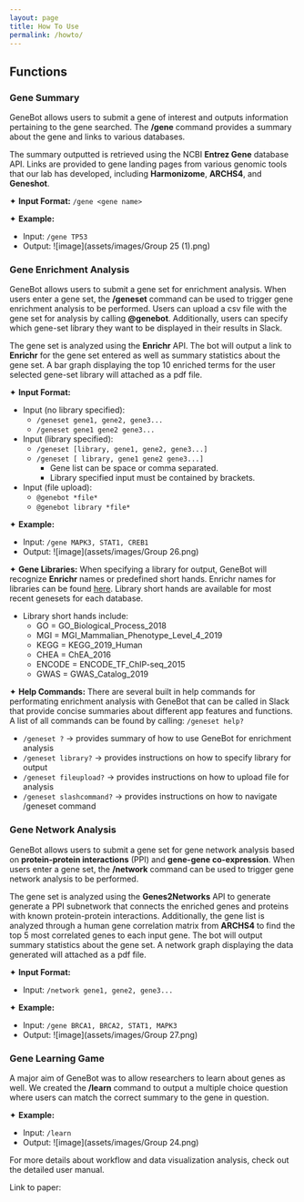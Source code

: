```yaml
---
layout: page
title: How To Use
permalink: /howto/
---
```


## Functions

### Gene Summary 
GeneBot allows users to submit a gene of interest and outputs information pertaining to the gene searched. The **/gene** command provides a summary about the gene and links to various databases. 

The summary outputted is retrieved using the NCBI **Entrez Gene** database API. Links are provided to gene landing pages from various genomic tools that our lab has developed, including **Harmonizome**, **ARCHS4**, and **Geneshot**. 

✦ **Input Format:** `/gene <gene name>`

✦ **Example:** 
- Input: `/gene TP53`
- Output: 
![image](assets/images/Group 25 (1).png)

### Gene Enrichment Analysis
GeneBot allows users to submit a gene set for enrichment analysis. When users enter a gene set, the **/geneset** command can be used to trigger gene enrichment analysis to be performed. Users can upload a csv file with the gene set for analysis by calling **@genebot**. Additionally, users can specify which gene-set library they want to be displayed in their results in Slack.

The gene set is analyzed using the **Enrichr** API. The bot will output a link to **Enrichr** for the gene set entered as well as summary statistics about the gene set. A bar graph displaying the top 10 enriched terms for the user selected gene-set library will attached as a pdf file. 

✦ **Input Format:** 
- Input (no library specified): 
    - `/geneset gene1, gene2, gene3... ` 
    - `/geneset gene1 gene2 gene3... `
- Input (library specified): 
    - `/geneset [library, gene1, gene2, gene3...] ` 
    - `/geneset [ library, gene1 gene2 gene3...] `
        - Gene list can be space or comma separated.
        - Library specified input must be contained by brackets.
- Input (file upload): 
    - `@genebot *file*` 
    - `@genebot library *file*` 

✦ **Example:** 
- Input: `/gene MAPK3, STAT1, CREB1`
- Output: 
![image](assets/images/Group 26.png)

✦ **Gene Libraries:**
When specifying a library for output, GeneBot will recognize **Enrichr** names or predefined short hands. Enrichr names for libraries can be found [here](https://amp.pharm.mssm.edu/Enrichr/#stats). Library short hands are available for most recent genesets for each database.
- Library short hands include:
    - GO = GO_Biological_Process_2018
    - MGI = MGI_Mammalian_Phenotype_Level_4_2019
    - KEGG = KEGG_2019_Human
    - CHEA = ChEA_2016
    - ENCODE = ENCODE_TF_ChIP-seq_2015
    - GWAS = GWAS_Catalog_2019

✦ **Help Commands:**
There are several built in help commands for performating enrichment analysis with GeneBot that can be called in Slack that provide concise summaries about different app features and functions. A list of all commands can be found by calling: `/geneset help?`

- `/geneset ?` → provides summary of how to use GeneBot for enrichment analysis  
- `/geneset library?` → provides instructions on how to specify library for output
- `/geneset fileupload?` → provides instructions on how to upload file for analysis
- `/geneset slashcommand?` → provides instructions on how to navigate /geneset command

### Gene Network Analysis
GeneBot allows users to submit a gene set for gene network analysis based on **protein-protein interactions** (PPI) and **gene-gene co-expression**. When users enter a gene set, the **/network** command can be used to trigger gene network analysis to be performed. 

The gene set is analyzed using the **Genes2Networks** API to generate generate a PPI subnetwork that connects the enriched genes and proteins with known protein-protein interactions. Additionally, the gene list is analyzed through a human gene correlation matrix from **ARCHS4** to find the top 5 most correlated genes to each input gene. The bot will output summary statistics about the gene set. A network graph displaying the data generated will attached as a pdf file. 

✦ **Input Format:** 
- Input: `/network gene1, gene2, gene3... ` 

✦ **Example:** 
- Input: `/gene BRCA1, BRCA2, STAT1, MAPK3`
- Output: 
![image](assets/images/Group 27.png)

### Gene Learning Game
A major aim of GeneBot was to allow researchers to learn about genes as well. We created the **/learn** command to output a multiple choice question where users can match the correct summary to the gene in question. 

✦ **Example:** 
- Input: `/learn `
- Output: 
![image](assets/images/Group 24.png)

For more details about workflow and data visualization analysis, check out the detailed user manual. 

Link to paper: 
